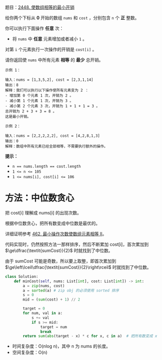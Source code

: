 题目：[2448. 使数组相等的最小开销](https://leetcode.cn/problems/minimum-cost-to-make-array-equal/)

给你两个下标从 **0** 开始的数组 `nums` 和 `cost` ，分别包含 `n` 个 **正** 整数。

你可以执行下面操作 **任意** 次：

- 将 `nums` 中 **任意** 元素增加或者减小 `1` 。

对第 `i` 个元素执行一次操作的开销是 `cost[i]` 。

请你返回使 `nums` 中所有元素 **相等** 的 **最少** 总开销。

```
示例 1：

输入：nums = [1,3,5,2], cost = [2,3,1,14]
输出：8
解释：我们可以执行以下操作使所有元素变为 2 ：
- 增加第 0 个元素 1 次，开销为 2 。
- 减小第 1 个元素 1 次，开销为 3 。
- 减小第 2 个元素 3 次，开销为 1 + 1 + 1 = 3 。
总开销为 2 + 3 + 3 = 8 。
这是最小开销。

示例 2：

输入：nums = [2,2,2,2,2], cost = [4,2,8,1,3]
输出：0
解释：数组中所有元素已经全部相等，不需要执行额外的操作。
```

**提示：**

- `n == nums.length == cost.length`
- `1 <= n <= 105`
- `1 <= nums[i], cost[i] <= 106`

# 方法：中位数贪心

把 cost[i] 理解成 nums[i] 的出现次数。

根据中位数贪心，把所有数变成中位数是最优的。

详细证明参考 [462. 最小操作次数使数组元素相等 II](https://leetcode.cn/problems/minimum-moves-to-equal-array-elements-ii/)。

代码实现时，仍然按照方法一那样排序，然后不断累加 cost[i]，首次累加到 $\ge\dfrac{\textit{sumCost}}{2}$ 时就找到了中位数。

由于 sumCost 可能是奇数，所以要上取整，即首次累加到 $\ge\left\lceil\dfrac{\textit{sumCost}}{2}\right\rceil$ 时就找到了中位数。

```python
class Solution:
    def minCost(self, nums: List[int], cost: List[int]) -> int:
        a = zip(nums, cost)
        a = sorted(a) # zip obj 的必须使用 sorted 排序
        s = 0
        mid = (sum(cost) + 1) // 2

        target = 0
        for num, val in a:
            s += val
            if s >= mid:
                target = num
                break
        return sum(abs(target - x) * c for x, c in a)  # 把所有数变成 x
```

- 时间复杂度：O(nlog n)，其中 n 为 nums 的长度。
- 空间复杂度：O(n)